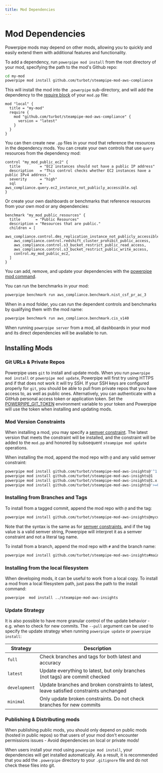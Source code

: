 ```yaml
---
title: Mod Dependencies
---
```


# Mod Dependencies

Powerpipe mods may depend on other mods, allowing you to quickly and easily extend them with additional features and functionality.  

To add a dependency, run `powerpipe mod install` from the root directory of your mod, specifying the path to the mod's Github repo:

```bash
cd my-mod
powerpipe mod install github.com/turbot/steampipe-mod-aws-compliance
```

This will install the mod into the `.powerpipe` sub-directory, and will add the dependency to the [require block](/docs/powerpipe-hcl/mod#require) of your `mod.pp` file:
```hcl
mod "local" {
  title = "my-mod"
  require {
    mod "github.com/turbot/steampipe-mod-aws-compliance" {
      version = "latest"
    }
  }
}
```


You can then create new `.pp` files in your mod that reference the resources in the dependency mods.  You can create your own controls that use `query` resources from the dependency mod: 

```hcl
control "my_mod_public_ec2" {
  title         = "EC2 instances should not have a public IP address"
  description   = "This control checks whether EC2 instances have a public IPv4 address."
  severity      = "high"
  sql           = aws_compliance.query.ec2_instance_not_publicly_accessible.sql
}
```

Or create your own dashboards or benchmarks that reference resources from your own mod or any dependencies:
```hcl
benchmark "my_mod_public_resources" {
  title       = "Public Resources"
  description = "Resources that are public."
  children = [
    aws_compliance.control.dms_replication_instance_not_publicly_accessible,
    aws_compliance.control.redshift_cluster_prohibit_public_access,
    aws_compliance.control.s3_bucket_restrict_public_read_access,
    aws_compliance.control.s3_bucket_restrict_public_write_access,
    control.my_mod_public_ec2,
  ]
}
```

You can add, remove, and update your dependencies with the [powerpipe mod command](/docs/reference/cli/mod). 

You can run the benchmarks in your mod:
```bash
powerpipe benchmark run aws_compliance.benchmark.nist_csf_pr_ac_3
```

When in a mod folder, you can run the dependent controls and benchmarks by qualifying them with the mod name:
```bash
powerpipe benchmark run aws_compliance.benchmark.cis_v140 
```

When running `powerpipe server` from a mod, all dashboards in your mod and its direct dependencies will be available to run.


## Installing Mods

### Git URLs & Private Repos

Powerpipe uses `git` to install and update mods. When you run `powerpipe mod install` or `powerpipe mod update`, Powerpipe will first try using HTTPS and if that does not work it will try SSH.  If your SSH keys are configured properly for `git`, you should be able to pull from private repos that you have access to, as well as public ones.  Alternatively, you can authenticate with a GitHub personal access token or application token.  Set the [POWERPIPE_GIT_TOKEN](/docs/reference/env-vars/powerpipe_git_token) environment variable to your token and Powerpipe will use the token when installing and updating mods.


### Mod Version Constraints

When installing a mod, you may specify a [semver constraint](https://semver.org/).  The latest version that meets the constraint will be installed, and the constraint will be added to the `mod.pp` and honored by subsequent `steampipe mod update` operations.

When installing the mod, append the mod repo with `@` and any valid semver constraint:

```bash
powerpipe mod install github.com/turbot/steampipe-mod-aws-insights@'^1'
powerpipe mod install github.com/turbot/steampipe-mod-aws-insights@1
powerpipe mod install github.com/turbot/steampipe-mod-aws-insights@1.x.x
powerpipe mod install github.com/turbot/steampipe-mod-aws-insights@'>=0.20'
```

### Installing from Branches and Tags

To install from a tagged commit, append the mod repo with `@` and the tag:
```bash
powerpipe mod install github.com/turbot/steampipe-mod-aws-insights@mycustomtag'
```
Note that the syntax is the same as for [semver constraints](#mod-version-constraints), and if the tag value is a valid semver string, Powerpipe will interpret it as a semver constraint and not a literal tag name.

To install from a branch, append the mod repo with `#` and the branch name:
```bash
powerpipe mod install github.com/turbot/steampipe-mod-aws-insights#main'
```

### Installing from the local filesystem
When developing mods, it can be useful to work from a local copy.  To install a mod from a local filesystem path, just pass the path to the install command:

```bash
powerpipe  mod install ../steampipe-mod-aws-insights
```


### Update Strategy

It is also possible to have more granular control of the update behavior - e.g. when to check for new commits. The `--pull` argument can be used to specify the update strategy when running `powerpipe update` or `powerpipe install`:

| Strategy | Description
|----------|---------------------------------------------------
| `full`   | Check branches and tags for both latest and accuracy
| `latest` | Update everything to latest, but only branches (not tags) are commit checked
| `development` | Update branches and broken constraints to latest, leave satisfied constraints unchanged
| `minimal`| Only update broken constraints. Do not check branches for new commits


### Publishing & Distributing mods
When publishing public mods, you should only depend on public mods (hosted in public repos) so that users of your mod don't encounter permissions issues - Avoid dependencies on local or private mods!

When users install your mod using `powerpipe mod install`, your dependencies will get installed automatically.  As a result, it is recommended that you add the `.powerpipe` directory to your `.gitignore` file and do not check these files into git.
